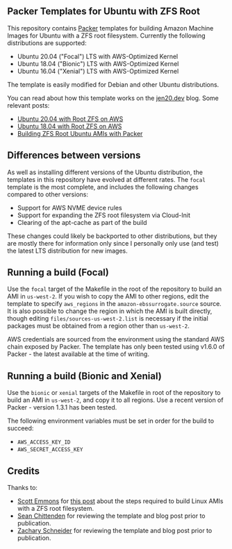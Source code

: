## Packer Templates for Ubuntu with ZFS Root

This repository contains [Packer][packerio] templates for building Amazon Machine Images for Ubuntu with a ZFS root
filesystem. Currently the following distributions are supported:

- Ubuntu 20.04 ("Focal") LTS with AWS-Optimized Kernel
- Ubuntu 18.04 ("Bionic") LTS with AWS-Optimized Kernel
- Ubuntu 16.04 ("Xenial") LTS with AWS-Optimized Kernel

The template is easily modified for Debian and other Ubuntu distributions.

You can read about how this template works on the [jen20.dev][oe] blog. Some relevant posts:

- [Ubuntu 20.04 with Root ZFS on AWS][oepost3]
- [Ubuntu 18.04 with Root ZFS on AWS][oepost2]
- [Building ZFS Root Ubuntu AMIs with Packer][oepost1]

## Differences between versions

As well as installing different versions of the Ubuntu distribution, the templates in this repository have
evolved at different rates. The `focal` template is the most complete, and includes the following changes
compared to other versions:

- Support for AWS NVME device rules
- Support for expanding the ZFS root filesystem via Cloud-Init
- Clearing of the apt-cache as part of the build

These changes could likely be backported to other distributions, but they are mostly there for information
only since I personally only use (and test) the latest LTS distribution for new images.

## Running a build (Focal)

Use the `focal` target of the Makefile in the root of the repository to build an AMI in `us-west-2`. If you wish to copy
the AMI to other regions, edit the template to specify `aws_regions` in the `amazon-ebssurrogate.source` source. It is
also possible to change the region in which the AMI is built directly, though editing `files/sources-us-west-2.list` is
necessary if the initial packages must be obtained from a region other than `us-west-2`.

AWS credentials are sourced from the environment using the standard AWS chain exposed by Packer. The template has only
been tested using v1.6.0 of Packer - the latest available at the time of writing.

## Running a build (Bionic and Xenial)

Use the `bionic` or `xenial` targets of the Makefile in root of the repository to build an AMI in `us-west-2`, and copy
it to all regions. Use a recent version of Packer - version 1.3.1 has been tested.

The following environment variables must be set in order for the build to succeed:

- `AWS_ACCESS_KEY_ID`
- `AWS_SECRET_ACCESS_KEY`

## Credits

Thanks to:

- [Scott Emmons][scotte] for [this post][scottepost] about the steps required to build Linux AMIs with a ZFS root filesystem.
- [Sean Chittenden][seanc] for reviewing the template and blog post prior to publication.
- [Zachary Schneider][zachs] for reviewing the template and blog post prior to publication.

[oe]: https://operator-error.com
[oepost1]: https://jen20.dev/post/building-zfs-root-ubuntu-amis-with-packer/ 
[oepost2]: https://jen20.dev/post/ubuntu-18.04-with-root-zfs-on-aws/
[oepost3]: https://jen20.dev/post/ubuntu-20.04-with-root-zfs-in-aws/
[scotte]: https://www.scotte.org
[scottepost]: https://www.scotte.org/2016/12/ZFS-root-filesystem-on-AWS
[seanc]: https://twitter.com/seanchittenden
[zachs]: https://twitter.com/sigil66
[packerio]: https://packer.io
[packerrepo]: https://github.com/hashicorp/packer
